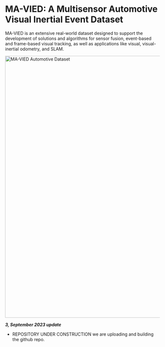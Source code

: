 # MA-VIED: A Multisensor Automotive Visual Inertial Event Dataset

MA-VIED is an extensive real-world dataset designed to support the development of solutions and algorithms for sensor fusion, event-based and frame-based visual tracking, as well as applications like visual, visual-inertial odometry, and SLAM. </br>

<img src="imgs\MA-VIED_seqsOverview.png" alt="MA-VIED Automotive Dataset" width="850px"/> <br/>

***3, September 2023 update***</br> 
- REPOSITORY UNDER CONSTRUCTION we are uploading and building the github repo.  </br>